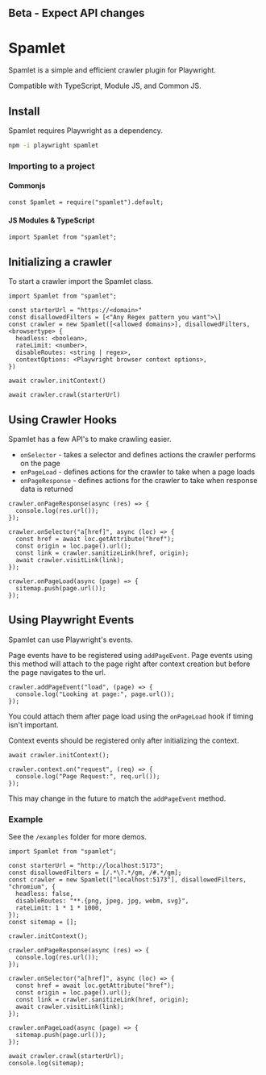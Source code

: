 ## Beta - Expect API changes

# Spamlet

Spamlet is a simple and efficient crawler plugin for Playwright.

Compatible with TypeScript, Module JS, and Common JS.

## Install

Spamlet requires Playwright as a dependency. 

```bash
npm -i playwright spamlet
```

### Importing to a project

#### Commonjs
```JS
const Spamlet = require("spamlet").default;
```

#### JS Modules & TypeScript
```JS
import Spamlet from "spamlet";
```

## Initializing a crawler

To start a crawler import the Spamlet class.

```JS
import Spamlet from "spamlet";

const starterUrl = "https://<domain>"
const disallowedFilters = [<"Any Regex pattern you want">\]
const crawler = new Spamlet([<allowed domains>], disallowedFilters, <browsertype> {
  headless: <boolean>,
  rateLimit: <number>,
  disableRoutes: <string | regex>,
  contextOptions: <Playwright browser context options>,
})

await crawler.initContext()

await crawler.crawl(starterUrl)
```

## Using Crawler Hooks

Spamlet has a few API's to make crawling easier.

- `onSelector` - takes a selector and defines actions the crawler performs on the page
- `onPageLoad` - defines actions for the crawler to take when a page loads
- `onPageResponse` - defines actions for the crawler to take when response data is returned

```JS
crawler.onPageResponse(async (res) => {
  console.log(res.url());
});

crawler.onSelector("a[href]", async (loc) => {
  const href = await loc.getAttribute("href");
  const origin = loc.page().url();
  const link = crawler.sanitizeLink(href, origin);
  await crawler.visitLink(link);
});

crawler.onPageLoad(async (page) => {
  sitemap.push(page.url());
});
```

## Using Playwright Events

Spamlet can use Playwright's events.

Page events have to be registered using `addPageEvent`. Page events using this method will attach to the page right after context creation but before the page navigates to the url.

```JS
crawler.addPageEvent("load", (page) => {
  console.log("Looking at page:", page.url());
});
```

You could attach them after page load using the `onPageLoad` hook if timing isn't important.

Context events should be registered only after initializing the context.

```JS
await crawler.initContext();

crawler.context.on("request", (req) => {
  console.log("Page Request:", req.url());
});
```

This may change in the future to match the `addPageEvent` method.

### Example

See the `/examples` folder for more demos.

```JS
import Spamlet from "spamlet";

const starterUrl = "http://localhost:5173";
const disallowedFilters = [/.*\?.*/gm, /#.*/gm];
const crawler = new Spamlet(["localhost:5173"], disallowedFilters, "chromium", {
  headless: false,
  disableRoutes: "**.{png, jpeg, jpg, webm, svg}",
  rateLimit: 1 * 1 * 1000,
});
const sitemap = [];

crawler.initContext();

crawler.onPageResponse(async (res) => {
  console.log(res.url());
});

crawler.onSelector("a[href]", async (loc) => {
  const href = await loc.getAttribute("href");
  const origin = loc.page().url();
  const link = crawler.sanitizeLink(href, origin);
  await crawler.visitLink(link);
});

crawler.onPageLoad(async (page) => {
  sitemap.push(page.url());
});

await crawler.crawl(starterUrl);
console.log(sitemap);
```